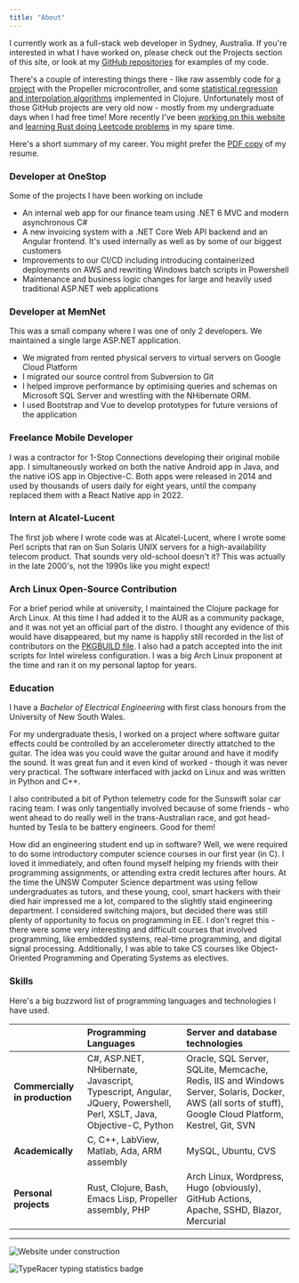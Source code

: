 ```yaml
---
title: "About"
---
```

I currently work as a full-stack web developer in Sydney, Australia. If you're interested in what I have worked on, please check out the Projects section of this site, or look at my [GitHub repositories](https://github.com/samuelmay) for examples of my code.

There's a couple of interesting things there - like raw assembly code for [a project](https://github.com/samuelmay/coyote1-sm) with the Propeller microcontroller, and some [statistical regression and interpolation algorithms](https://github.com/samuelmay/Functerpolate) implemented in Clojure. Unfortunately most of those GitHub projects are very old now - mostly from my undergraduate days when I had free time! More recently I've been [working on this website](https://github.com/samuelmay/personal-website) and [learning Rust doing Leetcode problems](https://github.com/samuelmay/samuelmay-leetcode) in my spare time.

Here's a short summary of my career. You might prefer the [PDF copy](/documents/resume.pdf) of my resume.

### Developer at OneStop

Some of the projects I have been working on include

- An internal web app for our finance team using .NET 6 MVC and modern asynchronous C#
- A new invoicing system with a .NET Core Web API backend and an Angular frontend. It's used internally as well as by some of our biggest customers
- Improvements to our CI/CD including introducing containerized deployments on AWS and rewriting Windows batch scripts in Powershell
- Maintenance and business logic changes for large and heavily used traditional ASP.NET web applications

### Developer at MemNet

This was a small company where I was one of only 2 developers. We maintained a single large ASP.NET application.
- We migrated from rented physical servers to virtual servers on Google Cloud Platform
- I migrated our source control from Subversion to Git
- I helped improve performance by optimising queries and schemas on Microsoft SQL Server and wrestling with the NHibernate ORM.
- I used Bootstrap and Vue to develop prototypes for future versions of the application

### Freelance Mobile Developer

I was a contractor for 1-Stop Connections developing their original mobile app. I simultaneously worked on both the native Android app in Java, and the native iOS app in Objective-C. Both apps were released in 2014 and used by thousands of users daily for eight years, until the company replaced them with a React Native app in 2022.

### Intern at Alcatel-Lucent

The first job where I wrote code was at Alcatel-Lucent, where I wrote some Perl scripts that ran on Sun Solaris UNIX servers for a high-availability telecom product. That sounds very old-school doesn't it? This was actually in the late 2000's, not the 1990s like you might expect!

### Arch Linux Open-Source Contribution

For a brief period while at university, I maintained the Clojure package for Arch Linux. At this time I had added it to the AUR as a community package, and it was not yet an official part of the distro. I thought any evidence of this would have disappeared, but my name is happliy still recorded in the list of contributors on the [PKGBUILD file](https://github.com/archlinux/svntogit-community/blob/packages/clojure/trunk/PKGBUILD). I also had a patch accepted into the init scripts for Intel wireless configuration. I was a big Arch Linux proponent at the time and ran it on my personal laptop for years.

### Education

I have a *Bachelor of Electrical Engineering* with first class honours from the University of New South Wales.

For my undergraduate thesis, I worked on a project where software guitar effects could be controlled by an accelerometer directly attatched to the guitar. The idea was you could wave the guitar around and have it modify the sound. It was great fun and it even kind of worked - though it was never very practical. The software interfaced with jackd on Linux and was written in Python and C++.

I also contributed a bit of Python telemetry code for the Sunswift solar car racing team. I was only tangentially involved because of some friends - who went ahead to do really well in the trans-Australian race, and got head-hunted by Tesla to be battery engineers. Good for them!

How did an engineering student end up in software? Well, we were required to do some introductory computer science courses in our first year (in C). I loved it immediately, and often found myself helping my friends with their programming assignments, or attending extra credit lectures after hours. At the time the UNSW Computer Science department was using fellow undergraduates as tutors, and these young, cool, smart hackers with their died hair impressed me a lot, compared to the slightly staid engineering department. I considered switching majors, but decided there was still plenty of opportunity to focus on programming in EE. I don't regret this - there were some very interesting and difficult courses that involved programming, like embedded systems, real-time programming, and digital signal processing. Additionally, I was able to take CS courses like Object-Oriented Programming and Operating Systems as electives.

### Skills

Here's a big buzzword list of programming languages and technologies I have used.

| | Programming Languages | Server and database technologies |
| :---- | :---- | :---- |
| **Commercially in production** | C#, ASP.NET, NHibernate, Javascript, Typescript, Angular, JQuery, Powershell, Perl, XSLT, Java, Objective-C, Python | Oracle, SQL Server, SQLite, Memcache, Redis, IIS and Windows Server, Solaris, Docker, AWS (all sorts of stuff), Google Cloud Platform, Kestrel, Git, SVN |
| **Academically** | C, C++, LabView, Matlab, Ada, ARM assembly | MySQL, Ubuntu, CVS |
| **Personal projects** | Rust, Clojure, Bash, Emacs Lisp, Propeller assembly, PHP | Arch Linux, Wordpress, Hugo (obviously), GitHub Actions, Apache, SSHD, Blazor, Mercurial |
----

![Website under construction](images/retro_under_construction1.gif "A classic retro website under construction gif for those who made it this far")

![TypeRacer typing statistics badge](https://data.typeracer.com/misc/badge?user=smtype100 "Yes, I do own a mechanical keyboard")